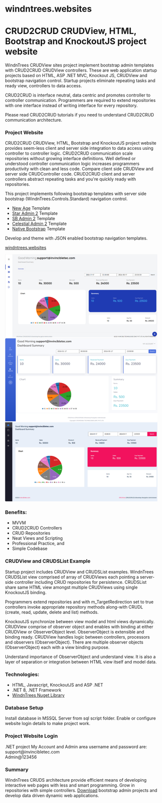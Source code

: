 # windntrees.websites
 <h1>CRUD2CRUD CRUDView, HTML, Bootstrap and KnockoutJS project website</h1>
<p>
	WindnTrees CRUDView sites project implement bootstrap admin templates with CRUD2CRUD CRUDView controllers. 
	These are web application startup projects based on HTML, ASP .NET MVC, Knockout JS, CRUDView and bootstrap 
	navigation control. Startup projects eliminate repeating tasks and ready view, controllers to data access.
</p>
<p>
	CRUD2CRUD is interface neutral, data centric and promotes controller to controller communication. 
	Programmers are required to extend repositories with one interface instead of writing interface for every repository.
</p>
<p>
	Please read CRUD2CRUD tutorials if you need to understand CRUD2CRUD communication architecture.
</p>
<h3>Project Website</h3>
<p>CRUD2CRUD CRUDView, HTML, Bootstrap and KnockoutJS project website provides seem-less client and server side integration to data access using controller to controller logic. CRUD2CRUD communication scale repositories without growing interface definitions. Well defined or understood controller communication logic increases programmers productivity with clean and less code. Compare client side CRUDView and server side CRUDController code. CRUD2CRUD client and server controllers abstract repeating tasks and you're quickly ready with repositories.</p>
<p>
	This project implements following bootstrap templates with server side bootstrap  (WindnTrees.Controls.Standard) navigation control.
	<ul>
		<li><a href="https://startbootstrap.com/theme/new-age" target="_blank">New Age</a> Template</li>
		<li><a href="https://www.bootstrapdash.com/demo/star-admin2-free/template/" target="_blank">Star Admin 2</a> Template</li>
		<li><a href="https://startbootstrap.com/theme/sb-admin-2" target="_blank">SB Admin 2</a> Template</li>
                <li><a href="https://www.bootstrapdash.com/demo/celestial-free/template/index.html" target="_blank">Celestial Admin 2</a> Template</li>
		<li><a href="https://getbootstrap.com/" target="_blank">Native Bootstrap</a> Template</li>
	</ul>
	<p class="pt-2">Develop and theme with JSON enabled bootstrap navigation templates.</p>
        <p class="pt-2"><a href="https://github.com/shamszia/windntrees.websites">windntrees.websites</a></p>
</p>
<p>
<div class="row">
              <div class="col-sm-12 col-md-4 col-lg-4">
                     <a href="https://github.com/shamszia/windntrees.websites"><img class="img-fluid" src="https://raw.githubusercontent.com/shamszia/windntrees.websites/main/star-admin.png"></a>
               </div>
<div class="col-sm-12 col-md-4 col-lg-4">
                     <a href="https://github.com/shamszia/windntrees.websites"><img class="img-fluid" src="https://raw.githubusercontent.com/shamszia/windntrees.websites/main/admin-sb.png"></a>
               </div>
<div class="col-sm-12 col-md-4 col-lg-4">
                     <a href="https://github.com/shamszia/windntrees.websites"><img class="img-fluid" src="https://raw.githubusercontent.com/shamszia/windntrees.websites/main/celestial.png"></a>
               </div>
        </div>       
</p>
<h3>Benefits:</h3>
<ul>
	<li>MVVM</li>
	<li>CRUD2CRUD Controllers</li>
	<li>CRUD Repositories</li>
	<li>Neat Views and Scripting</li>
	<li>Professional Practice, and</li>
	<li>Simple Codebase</li>
</ul>
<h3>CRUDView and CRUDSList Example</h3>
<p>Startup project includes CRUDView and CRUDSList examples. WindnTrees CRUDSList view comprised of array of CRUDViews each pointing a server-side controller including CRUD repositories for persistence. CRUDSList share same HTML view amongst multiple CRUDViews using single KnockoutJS binding.</p>
<p>Programmers extend repositories and with m_TargetRedirection set to true controllers invoke appropriate repository methods along-with CRUDL (create, read, update, delete and list) methods.</p>
<p>KnockoutJS synchronize between view model and html views dynamically. CRUDView comprise of observer object and enables with binding at either CRUDView or ObserverObject level. ObserverObject is extensible and binding ready. CRUDView handles logic between controllers, processors and observers (ObserverObject). There are multiple observer objects (ObserverObject) each with a view binding purpose.</p>
<p>Understand importance of ObserverObject and understand view. It is also a layer of separation or integration between HTML view itself and model data.</p>

<h3>Technologies:</h3>
<ul>
	<li>HTML, Javascript, KnockoutJS and ASP .NET</li>
	<li>.NET 8, .NET Framework</li>
	<li><a href="https://www.nuget.org/profiles/invincible_technologies">WindnTrees Nuget Library</a></li>
</ul>

<h3>Database Setup</h3>
<p>Install database in MSSQL Server from sql script folder. Enable or configure website login details to make project work.</p>

<h3>Project Website Login</h3>	
<p>
	<div class="pt-2">.NET project My Account and Admin area username and password are:</div>
	<div class="pt-2">support@invincibletec.com</div>
	<div class="pt-2">Admin@123456</div>
</p>

<h3>Summary</h3>
<p>WindnTrees CRUDS architecture provide efficient means of developing interactive web pages with less and smart programming. Grow in repositories with simple controllers. <a href="https://github.com/shamszia/windntrees.websites">Download</a> bootstrap admin projects and develop data driven dynamic web applications.</p>
